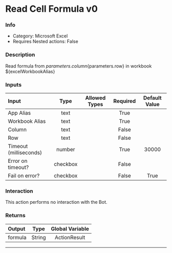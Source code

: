 # Read Cell Formula v0

### Info

- Category: Microsoft Excel
- Requires Nested actions: False


### Description
Read formula from ${parameters.column}${parameters.row} in workbook ${excelWorkbookAlias}


### Inputs

| Input | Type | Allowed Types | Required |  Default Value |
| :--- | :---: | :---: | :---: | :---: |
| App Alias | text |  | True |  |
| Workbook Alias | text |  | True |  |
| Column | text |  | False |  |
| Row | text |  | False |  |
| Timeout (milliseconds) | number |  | True | 30000 |
| Error on timeout? | checkbox |  | False |  |
| Fail on error? | checkbox |  | False | True |


### Interaction
This action performs no interaction with the Bot.

### Returns

| Output | Type | Global Variable |
| :--- | :---: | :---: |
| formula | String | ActionResult |

---